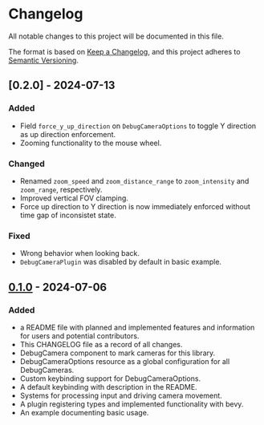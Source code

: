 # Changelog

All notable changes to this project will be documented in this file.

The format is based on [Keep a Changelog](https://keepachangelog.com/en/1.1.0/),
and this project adheres to [Semantic Versioning](https://semver.org/spec/v2.0.0.html).

## [0.2.0] - 2024-07-13

### Added

- Field `force_y_up_direction` on `DebugCameraOptions` to toggle Y direction as
  up direction enforcement.
- Zooming functionality to the mouse wheel.

### Changed

- Renamed `zoom_speed` and `zoom_distance_range` to `zoom_intensity` and `zoom_range`, respectively.
- Improved vertical FOV clamping.
- Force up direction to Y direction is now immediately enforced without time
  gap of inconsistet state.

### Fixed

- Wrong behavior when looking back.
- `DebugCameraPlugin` was disabled by default in basic example.

## [0.1.0] - 2024-07-06

### Added

- a README file with planned and implemented features and information for users
  and potential contributors.
- This CHANGELOG file as a record of all changes.
- DebugCamera component to mark cameras for this library.
- DebugCameraOptions resource as a global configuration for all DebugCameras.
- Custom keybinding support for DebugCameraOptions.
- A default keybinding with description in the README.
- Systems for processing input and driving camera movement.
- A plugin registering types and implemented functionality with bevy.
- An example documenting basic usage.

[0.1.0]: https://github.com/cactusdualcore/bevy_freecam/releases/tag/v0.1.0
